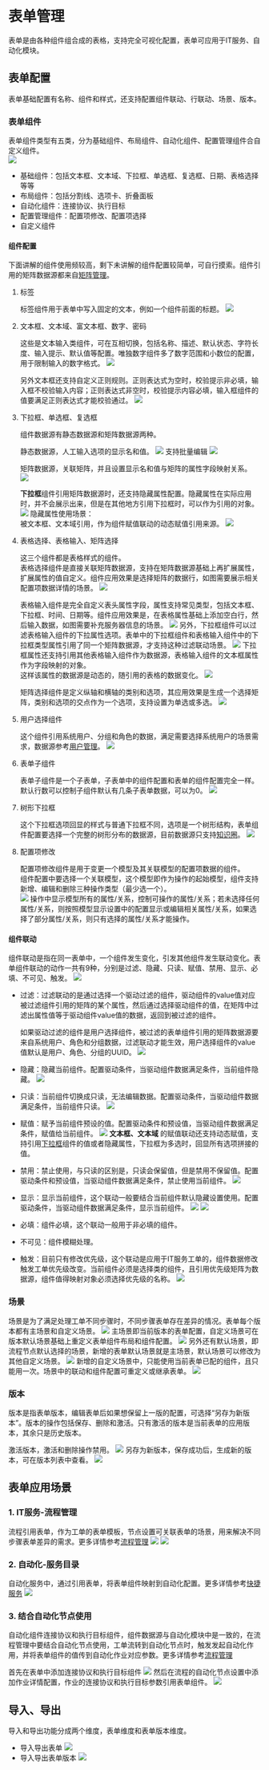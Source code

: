 # 表单管理
表单是由各种组件组合成的表格，支持完全可视化配置，表单可应用于IT服务、自动化模块。

## 表单配置
表单基础配置有名称、组件和样式，还支持配置组件联动、行联动、场景、版本。

### 表单组件
表单组件类型有五类，分为基础组件、布局组件、自动化组件、配置管理组件合自定义组件。  
![](images/表单管理_表单组件.png)
- 基础组件：包括文本框、文本域、下拉框、单选框、复选框、日期、表格选择等等
- 布局组件：包括分割线、选项卡、折叠面板
- 自动化组件：连接协议、执行目标
- 配置管理组件：配置项修改、配置项选择
- 自定义组件

#### 组件配置
下面讲解的组件使用频较高，剩下未讲解的组件配置较简单，可自行摸索。组件引用的矩阵数据源都来自[矩阵管理](../../100.系统配置/3.数据和集成/矩阵管理.md)。
1. 标签
   
   标签组件用于表单中写入固定的文本，例如一个组件前面的标题。
   ![](images/表单管理_表单组件_标签.png)

2. 文本框、文本域、富文本框、数字、密码
   
   这些是文本输入类组件，可在互相切换，包括名称、描述、默认状态、字符长度、输入提示、默认值等配置。唯独数字组件多了数字范围和小数位的配置，用于限制输入的数字格式。
   ![](images/表单管理_表单组件_数字.png)

   另外文本框还支持自定义正则规则。正则表达式为空时，校验提示非必填，输入框不校验输入内容；正则表达式非空时，校验提示内容必填，输入框组件的值要满足正则表达式才能校验通过。
   ![](images/表单管理_表单组件_数字_正则表达式.png)

3. 下拉框、单选框、复选框
   
   组件数据源有静态数据源和矩阵数据源两种。
   
   静态数据源，人工输入选项的显示名和值。
   ![](images/表单管理_表单组件_选择组件_静态数据源.png)
   支持批量编辑
   ![](images/表单管理_表单组件_选择组件_批量编辑.gif)

   矩阵数据源，关联矩阵，并且设置显示名和值与矩阵的属性字段映射关系。
   ![](images/表单管理_表单组件_选择组件_矩阵数据源.png)

   **下拉框**组件引用矩阵数据源时，还支持隐藏属性配置。隐藏属性在实际应用时，并不会展示出来，但是在其他地方引用下拉框时，可以作为引用的对象。
   ![](images/表单管理_表单组件_下拉框隐藏属性.png)
   隐藏属性使用场景：<br>
   被文本框、文本域引用，作为组件赋值联动的动态赋值引用来源。
   ![](images/表单管理_表单组件_下拉框隐藏属性应用.png)
   
4. 表格选择、表格输入、矩阵选择
   
   这三个组件都是表格样式的组件。<br>
   表格选择组件是直接关联矩阵数据源，支持在矩阵数据源基础上再扩展属性，扩展属性的值自定义。组件应用效果是选择矩阵的数据行，如图需要展示相关配置项数据详情的场景。
   ![](images/表单管理_表单组件_表格选择组件.png)

   表格输入组件是完全自定义表头属性字段，属性支持常见类型，包括文本框、下拉框、时间、日期等。组件应用效果是，在表格属性基础上添加空白行，然后输入数据，如图需要补充服务器信息的场景。
   ![](images/表单管理_表单组件_表格输入组件.png)
   另外，下拉框组件可以过滤表格输入组件的下拉属性选项。表单中的下拉框组件和表格输入组件中的下拉框类型属性引用了同一个矩阵数据源，才支持这种过滤联动场景。
   ![](images/表单管理_表单组件_表格输入组件_属性过滤.png)
   下拉框属性还支持引用其他表格输入组件作为数据源，表格输入组件的文本框属性作为字段映射的对象。<br>
   这样该属性的数据源是动态的，随引用的表格的数据变化。
   ![](images/表单管理_引用表格输入组件作为数据源.png)

   矩阵选择组件是定义纵轴和横轴的类别和选项，其应用效果是生成一个选择矩阵，类别和选项的交点作为一个选项，支持设置为单选或多选。
   ![](images/表单管理_表单组件_矩阵选择组件.png)

5. 用户选择组件
   
   这个组件引用系统用户、分组和角色的数据，满足需要选择系统用户的场景需求，数据源参考[用户管理](../../100.系统配置/1.用户和权限/用户和权限.md)。
   ![](images/表单管理_表单组件_用户选择组件.png)

6. 表单子组件
   
   表单子组件是一个子表单，子表单中的组件配置和表单的组件配置完全一样。默认行数可以控制子组件默认有几条子表单数据，可以为0。
   ![](images/表单管理_表单组件_表单子组件.gif)

7. 树形下拉框

    这个下拉框选项回显的样式与普通下拉框不同，选项是一个树形结构，表单组件配置要选择一个完整的树形分布的数据源，目前数据源只支持[知识圈](../../98.知识库/新建知识文档.md)。
    ![](images/表单管理_表单组件_树形下拉框.png)

8. 配置项修改

    配置项修改组件是用于变更一个模型及其关联模型的配置项数据的组件。<br>
    组件配置中要选择一个关联模型，这个模型即作为操作的起始模型，组件支持新增、编辑和删除三种操作类型（最少选一个）。<br>
    ![](images/表单管理_表单组件_配置项修改.png)
    操作中显示模型所有的属性/关系，控制可操作的属性/关系；若未选择任何属性/关系，则按照模型显示设置中的配置显示或编辑相关属性/关系，如果选择了部分属性/关系，则只有选择的属性/关系才能操作。

#### 组件联动
组件联动是指在同一表单中，一个组件发生变化，引发其他组件发生联动变化。表单组件联动的动作一共有9种，分别是过滤、隐藏、只读、赋值、禁用、显示、必填、不可见、触发。
![](images/表单管理_组件联动.png)

- 过滤：过滤联动的是通过选择一个驱动过滤的组件，驱动组件的value值对应被过滤组件引用的矩阵的某个属性，然后通过选择驱动组件的值，在矩阵中过滤出属性值等于驱动组件value值的数据，返回到被过滤的组件。
  
  如果驱动过滤的组件是用户选择组件，被过滤的表单组件引用的矩阵数据源要来自系统用户、角色和分组数据，过滤联动才能生效，用户选择组件的value值默认是用户、角色、分组的UUID。
  ![](images/表单管理_组件联动_过滤.png)
  
- 隐藏：隐藏当前组件。配置驱动条件，当驱动组件数据满足条件，当前组件隐藏。
  ![](images/表单管理_组件联动_隐藏.png)
- 只读：当前组件切换成只读，无法编辑数据。配置驱动条件，当驱动组件数据满足条件，当前组件只读。
  ![](images/表单管理_组件联动_只读.png)
- 赋值：赋予当前组件预设的值。配置驱动条件和预设值，当驱动组件数据满足条件，赋值给当前组件。
  ![](images/表单管理_组件联动_赋值.png)
  **文本框、文本域** 的赋值联动还支持动态赋值，支持引用[下拉框](#组件配置)组件的值或者隐藏属性，下拉框为多选时，回显所有选项拼接的值。
- 禁用：禁止使用，与只读的区别是，只读会保留值，但是禁用不保留值。配置驱动条件和预设值，当驱动组件数据满足条件，禁止使用当前组件。
  ![](images/表单管理_组件联动_禁用.png)
- 显示：显示当前组件，这个联动一般要结合当前组件默认隐藏设置使用。配置驱动条件，当驱动组件数据满足条件，显示当前组件。
  ![](images/表单管理_组件联动_默认隐藏.png)
  ![](images/表单管理_组件联动_显示.png)
- 必填：组件必填，这个联动一般用于非必填的组件。
- 不可见：组件模糊处理。
- 触发：目前只有修改优先级，这个联动是应用于IT服务工单的，组件数据修改触发工单优先级改变。当前组件必须是选择类的组件，且引用优先级矩阵为数据源，组件值得映射对象必须选择优先级的名称。
  ![](images/表单管理_组件联动_触发.gif)

### 场景
场景是为了满足处理工单不同步骤时，不同步骤表单存在差异的情况。表单每个版本都有主场景和自定义场景。
![](images/表单管理_场景.png)
主场景即当前版本的表单配置，自定义场景可在版本默认场景基础上重定义表单组件布局和组件配置。
![](images/表单管理_主场景.png)
另外还有默认场景，即流程节点默认选择的场景，新增的表单默认场景就是主场景，默认场景可以修改为其他自定义场景。
![](images/表单管理_默认场景.png)
新增的自定义场景中，只能使用当前表单已配的组件，且只能用一次。场景中的联动和组件配置可重定义或继承表单。
![](images/表单管理_添加场景.gif)

### 版本
版本是指表单版本，编辑表单后如果想保留上一版的配置，可选择“另存为新版本”。版本的操作包括保存、删除和激活。只有激活的版本是当前表单的应用版本，其余只是历史版本。

激活版本，激活和删除操作禁用。
![](images/表单管理_激活版本.png)
另存为新版本，保存成功后，生成新的版本，可在版本列表中查看。
![](images/表单管理_另存为新版本.png)

## 表单应用场景
### 1. IT服务-流程管理
流程引用表单，作为工单的表单模板，节点设置可关联表单的场景，用来解决不同步骤表单差异的需求。更多详情参考[流程管理](../../2.IT服务/流程管理/流程管理.md)
![](images/表单管理_流程关联表单.png)
![](images/表单管理_流程节点关联表单场景.png)

### 2. 自动化-服务目录
自动化服务中，通过引用表单，将表单组件映射到自动化配置。更多详情参考[快捷服务](../../5.自动化/快捷服务/快捷服务.md)
![](images/表单管理_自动化服务目录关联表单.png)

### 3. 结合自动化节点使用
自动化组件连接协议和执行目标组件，组件数据源与自动化模块中是一致的，在流程管理中要结合自动化节点使用，工单流转到自动化节点时，触发发起自动化作用，并将表单组件的值传到自动化作业对应参数。更多详情参考[流程管理](../../2.IT服务/流程管理/流程管理.md)

首先在表单中添加连接协议和执行目标组件
![](images/表单管理_自动化节点引用组件.png)
然后在流程的自动化节点设置中添加作业详情配置，作业的连接协议和执行目标参数引用表单组件。
![](images/表单管理_自动化节点引用组件.gif)

## 导入、导出
导入和导出功能分成两个维度，表单维度和表单版本维度。
- 导入导出表单
  ![](images/表单管理_导入导出表单.png)
- 导入导出表单版本
  ![](images/表单管理_导入导出表单版本.png)